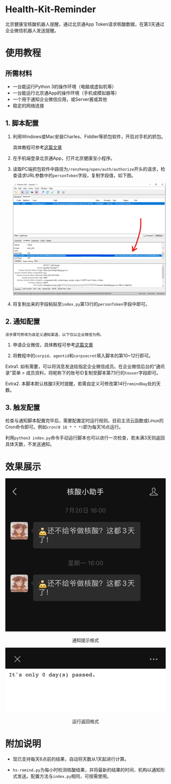 # Health-Kit-Reminder
北京健康宝核酸机器人提醒，通过北京通App Token请求核酸数据，在第3天通过企业微信机器人发送提醒。

# 使用教程

## 所需材料

- 一台能运行Python 3的操作环境（电脑或虚拟机等）
- 一台能运行北京通App的操作环境（手机或模拟器等）
- 一个用于通知企业微信应用，或Server酱或其他
- 稳定的网络连接

## 1. 脚本配置

1. 利用Windows或Mac安装Charles、Fiddler等抓包软件，开启对手机的抓包。

    具体教程可参考[这篇文章](https://www.361shipin.com/blog/1535700403713212416)

2. 在手机端登录北京通App，打开北京健康宝小程序。

3. 读取PC端抓包软件中路径为`/renzheng/open/auth/authorize`开头的请求，检查请求URL参数中的`personToken`字段，复制字段值，如下图。

    ![抓包软件与位置截图](https://github.com/WA-YI/Health-Kit-Reminder/blob/Additional/ScreenShot-2022-07-28-230515.png?raw=true)

4. 将复制出来的字段粘贴至`index.py`第13行的`personToken`字段中即可。

## 2. 通知配置

    该步骤可修改为自定义通知渠道，以下仅以企业微信为例。

1. 申请企业微信，具体教程可参考[这篇文章](https://www.jianshu.com/p/182ea14af3f2)

2. 将教程中的`corpid`、`agentid`和`corpsecret`填入脚本的第10~12行即可。

Extra1. 如有需要，可以将消息发送给指定企业微信成员。在企业微信后台的“通讯录”菜单 > 成员资料，将昵称下的账号ID复制至脚本第73行的`touser`字段即可。

Extra2. 本脚本默认核酸3天时提醒，若需自定义可修改第14行`remindDay`处的天数。

## 3. 触发配置

检查与通知脚本配置完毕后，需要配置定时运行规则。目前主流云函数或Linux的Cron命令即可。例如`cron(0 16 * * *)`即为每天16点运行。

利用`python3 index.py`命令手动运行脚本也可以进行一次检查，若未满3天则返回具体天数，不发送通知。

# 效果展示

![通知提示格式](https://raw.githubusercontent.com/WA-YI/Health-Kit-Reminder/Additional/Screenshot-2022-07-29-02-21-30.jpg)

<center>通知提示格式</center>

![通知提示格式](https://raw.githubusercontent.com/WA-YI/Health-Kit-Reminder/Additional/Screenshot-2022-07-29-02-21-46.jpg?)

<center>运行返回格式</center>

# 附加说明

- 现已支持每天6点前的结果，自动将天数从1天起进行计算。

- `hs-remind.py`为每小时检测核酸结果，并将最新的结果的时间、机构以通知形式发送。配置方法与`index.py`相同，可按需使用。




